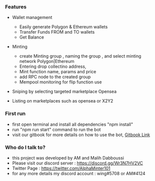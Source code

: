 
### Features ###

* Wallet management
    * Easily generate Polygon & Ethereum wallets
    * Transfer Funds FROM and TO wallets
    * Get Balance

* Minting
    * create Minting group , naming the group , and select minting network Polygon|Ethereum
    * Entering drop collectino address,
    * Mint function name, params and price
    * add RPC node to the created group
    * Mempool monitoring for flip function use

*  Sniping by selecting targeted marketplace Opensea
*  Listing on marketplaces such as  opensea or X2Y2

### First run ###

* first open terminal and install all dependencies  "npm install"
* run "npm run start" command to run the bot
* visit our gitbook for more details on how to use the bot,  [Gitbook Link](https://malihdabboussis-organization.gitbook.io/alpha-minter/ )

### Who do I talk to? ###

* this project was developed by AM and Malih Dabboussi
* Please visit our discord server : https://discord.gg/Wr3N7HV2VC
* Twitter Page : https://twitter.com/AlphaMinter101
* for any more details my discord account : wing#5708 or AM#4124